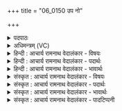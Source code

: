 +++
title = "06_0150 उप नो"

+++
<details><summary>पदपाठः</summary>

उ꣡प꣢꣯। नः꣣। ह꣡रि꣢꣯भिः। सु꣣त꣢म्। या꣣हि꣢। म꣣दानाम्। पते। उ꣡प꣢꣯। नः꣣। ह꣡रि꣢꣯भिः। सु꣣त꣢म्। १५०।
</details>

<details><summary>अधिमन्त्रम् (VC)</summary>

- इन्द्रः
- श्रुतकक्षः सुकक्षो वा
- गायत्री
- षड्जः
- ऐन्द्रं काण्डम्
</details>

<details><summary>हिन्दी : आचार्य रामनाथ वेदालंकार - विषयः</summary>

अगले मन्त्र में उपासक परमात्मा को और बालक के माता-पिता आचार्य को कहते हैं।
</details>

<details><summary>हिन्दी : आचार्य रामनाथ वेदालंकार - पदार्थः</summary>

पदार्थान्वयभाषाः -  प्रथम—परमात्मा के पक्ष में। हे (मदानां पते) आनन्दों के अधिपति परमात्मन् ! आप (नः) हमारे (हरिभिः) ज्ञान को आहरण करनेवाली ज्ञानेन्द्रियों से (सुतम्) उत्पन्न किये ज्ञान को (उप याहि) प्राप्त हों। (नः) हमारे (हरिभिः) कर्म को आहरण करनेवाली कर्मेन्द्रियों से (सुतम्) उत्पादित कर्म को (उप याहि) प्राप्त हों ॥ द्वितीय—आचार्य के पक्ष में। हे (मदानां पते) हर्षप्रदायक ज्ञानों के अधिपति, विविध विद्याओं में विशारद आचार्यप्रवर ! आप (हरिभिः) ज्ञान का आहरण करानेवाले अन्य गुरुजनों के साथ (नः) हमारे (सुतम्) गुरुकुल में प्रविष्ट पुत्र के (उप याहि) पास पहुँचिए। (हरिभिः) दोषों को हरनेवाले अन्य गुरुओं के साथ (नः) हमारे (सुतम्) गुरुकुल में प्रविष्ट पुत्र के (उप याहि) पास पहुँचिए ॥५॥ इस मन्त्र श्लेषालङ्कार है, ‘उप नः हरिभिः सुतम्’ की आवृत्ति में पादावृत्ति यमक है ॥६॥
</details>

<details><summary>हिन्दी : आचार्य रामनाथ वेदालंकार - भावार्थः</summary>

भावार्थभाषाः -  उपासक लोग परमात्मा से प्रार्थना करते हैं कि हमारे प्रत्येक ज्ञान और प्रत्येक कर्म में यदि आप व्याप्त हो जाते हैं, तभी हमारा जीवन-यज्ञ सफ़ल होगा। और अपने पुत्र को गुरुकुल में प्रविष्ट कर माता-पिता कुलपति से प्रार्थना करते हैं कि आप विद्याओं को पढ़ाने और चरित्र-निर्माण के लिए अन्य गुरुजनों सहित कृपा करके प्रतिदिन हमारे पुत्र के साथ सान्निध्य करते रहना ॥६॥
</details>

<details><summary>संस्कृत : आचार्य रामनाथ वेदालंकार - विषयः</summary>

उपासकाः परमात्मानं, बालकस्य मातापितरश्चाचार्यं ब्रुवन्ति।
</details>

<details><summary>संस्कृत : आचार्य रामनाथ वेदालंकार - पदार्थः</summary>

पदार्थान्वयभाषाः -  प्रथमः—परमात्मपरः। हे (मदानां पते) आनन्दानाम् अधीश्वर इन्द्र परमात्मन् ! त्वम् (नः) अस्माकम् (हरिभिः) ज्ञानाहरणशीलैः ज्ञानेन्द्रियैः (सुतम्) अभिषुतम् उत्पादितं ज्ञानम् (उप याहि) उपगच्छ। (नः) अस्माकम् (हरिभिः) कर्माहरणशीलैः कर्मेन्द्रियैः सुतम् अभिषुतं कृतं कर्म उप (याहि) उपगच्छ ॥ अथ द्वितीयः—आचार्यपरः। हे (मदानां पते) माद्यन्ति हर्षन्ति एभिरिति मदाः ज्ञानानि तेषाम् अधिपते विविधविद्याविशारद इन्द्राख्य आचार्य ! त्वम् (हरिभिः) ज्ञानाहरणशीलैः इतरैः गुरुजनैः सह (नः) अस्माकं (सुतम्) गुरुकुले कृतप्रवेशं पुत्रम् (उप याहि) उपगच्छ। (हरिभिः) दोषहरणशीलैः इतरैः गुरुजनैः सह (नः) अस्माकम् (सुतम्) गुरुकुले कृतप्रवेशं पुत्रम् (उपयाहि) उपगच्छ, प्राप्नुहि ॥६॥ अत्र श्लेषालङ्कारः उप नः हरिभिः सुतम् इत्यस्यावृत्तौ च पादावृत्ति यमकम् ॥६॥
</details>

<details><summary>संस्कृत : आचार्य रामनाथ वेदालंकार - भावार्थः</summary>

भावार्थभाषाः -  उपासका जनाः परमेश्वरं प्रार्थयन्ते यत् अस्माकं प्रतिज्ञानं प्रतिकर्म च त्वं चेद् व्याप्नोषि तदैवास्माकं जीवनयज्ञः सफलः। स्वपुत्रं गुरुकुलं प्रवेश्य मातापितरश्च कुलपतिं प्रार्थयन्ते यत् त्वं विद्याध्ययनाय चरित्रनिर्माणाय चान्यैर्गुरुजनैः सह प्रतिदिनमस्माकं पुत्रेण कृपया सन्निधिं कुरु ॥६॥
</details>

<details><summary>संस्कृत : आचार्य रामनाथ वेदालंकार - पादटिप्पनी</summary>

टिप्पणी:   १. ऋ० ८।९३।३१, ऋषिः सुकक्षः। साम० १७९०।
</details>